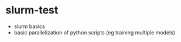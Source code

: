 # slurm-test

* slurm basics
* basic parallelization of python scripts (eg training multiple models)